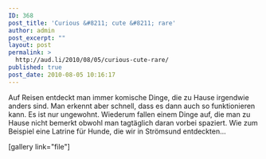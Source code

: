 ```yaml
---
ID: 368
post_title: 'Curious &#8211; cute &#8211; rare'
author: admin
post_excerpt: ""
layout: post
permalink: >
  http://aud.li/2010/08/05/curious-cute-rare/
published: true
post_date: 2010-08-05 10:16:17
---
```

Auf Reisen entdeckt man immer  komische Dinge, die zu Hause irgendwie anders sind. Man erkennt aber schnell, dass es dann auch so funktionieren kann. Es ist nur ungewohnt. Wiederum fallen einem Dinge auf, die man zu Hause nicht bemerkt obwohl man tagtäglich daran vorbei spaziert. Wie zum Beispiel eine Latrine für Hunde, die wir in  Strömsund entdeckten...

[gallery link="file"]